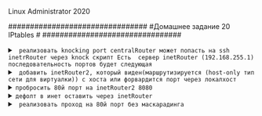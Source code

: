 
Linux Administrator 2020

   ################################
   #Домашнее задание 20 IPtables  #
   ################################

   


</details>


<details>
<summary><code> реализовать knocking port centralRouter может попасть на ssh inetrRouter через knock скрипт Есть  сервер inetRouter (192.168.255.1)  последовательность портов будет следующая</code></summary>

- 8882

- 7776

- 9992

Первым делом, мы сделаем доступ к серверу по логину и паролю, лень было делать ключи

в /etc/sshd_config подредактируем строку

"PasswordAuthentication yes"


Добавим пользователя "qwerty" и пароль "qwerty"

<code>useradd -m -p qwerty qwerty</code>


Содаем файл <code>iptables.rules</code> и заноcим туда правила "iptables"

```
*filter
:INPUT DROP [0:0]
:FORWARD ACCEPT [0:0]
:OUTPUT ACCEPT [0:0]
:TRAFFIC - [0:0]
:SSH-INPUT - [0:0]
:SSH-INPUTTWO - [0:0]
-A INPUT -j TRAFFIC
-A TRAFFIC -p icmp --icmp-type any -j ACCEPT
-A TRAFFIC -m state --state ESTABLISHED,RELATED -j ACCEPT
-A TRAFFIC -m state --state NEW -m tcp -p tcp --dport 22 -m recent --rcheck --seconds 30 --name SSH2 -j ACCEPT
-A TRAFFIC -m state --state NEW -m tcp -p tcp -m recent --name SSH2 --remove -j DROP
-A TRAFFIC -m state --state NEW -m tcp -p tcp --dport 9992 -m recent --rcheck --name SSH1 -j SSH-INPUTTWO
-A TRAFFIC -m state --state NEW -m tcp -p tcp -m recent --name SSH1 --remove -j DROP
-A TRAFFIC -m state --state NEW -m tcp -p tcp --dport 7776 -m recent --rcheck --name SSH0 -j SSH-INPUT
-A TRAFFIC -m state --state NEW -m tcp -p tcp -m recent --name SSH0 --remove -j DROP
-A TRAFFIC -m state --state NEW -m tcp -p tcp --dport 8882 -m recent --name SSH0 --set -j DROP
-A SSH-INPUT -m recent --name SSH1 --set -j DROP
-A SSH-INPUTTWO -m recent --name SSH2 --set -j DROP
-A TRAFFIC -j DROP
COMMIT


```



```
[root@inetRouter ~]# systemctl enable iptables --now
Created symlink from /etc/systemd/system/basic.target.wants/iptables.service to /usr/lib/systemd/system/iptables.service.
[root@inetRouter ~]#
```

```
[root@inetRouter ~]# systemctl status iptables      
● iptables.service - IPv4 firewall with iptables
   Loaded: loaded (/usr/lib/systemd/system/iptables.service; enabled; vendor preset: disabled)
   Active: active (exited) since Wed 2020-09-02 13:40:20 UTC; 1min 32s ago
  Process: 27288 ExecStart=/usr/libexec/iptables/iptables.init start (code=exited, status=0/SUCCESS)
 Main PID: 27288 (code=exited, status=0/SUCCESS)

Sep 02 13:40:20 inetRouter systemd[1]: Starting IPv4 firewall with iptables...
Sep 02 13:40:20 inetRouter iptables.init[27288]: iptables: Applying firewall rules: [  OK  ]
Sep 02 13:40:20 inetRouter systemd[1]: Started IPv4 firewall with iptables.
[root@inetRouter ~]# 
```


```
[root@inetRouter ~]# iptables-restore < iptables.rules
[root@inetRouter ~]# 
```


```
[root@inetRouter ~]# iptables -nvL
Chain INPUT (policy DROP 0 packets, 0 bytes)
 pkts bytes target     prot opt in     out     source               destination         
   33  1968 TRAFFIC    all  --  *      *       0.0.0.0/0            0.0.0.0/0           

Chain FORWARD (policy ACCEPT 8 packets, 608 bytes)
 pkts bytes target     prot opt in     out     source               destination         

Chain OUTPUT (policy ACCEPT 19 packets, 1444 bytes)
 pkts bytes target     prot opt in     out     source               destination         

Chain SSH-INPUT (1 references)
 pkts bytes target     prot opt in     out     source               destination         
    0     0 DROP       all  --  *      *       0.0.0.0/0            0.0.0.0/0            recent: SET name: SSH1 side: source mask: 255.255.255.255

Chain SSH-INPUTTWO (1 references)
 pkts bytes target     prot opt in     out     source               destination         
    0     0 DROP       all  --  *      *       0.0.0.0/0            0.0.0.0/0            recent: SET name: SSH2 side: source mask: 255.255.255.255

Chain TRAFFIC (1 references)
 pkts bytes target     prot opt in     out     source               destination         
    0     0 ACCEPT     icmp --  *      *       0.0.0.0/0            0.0.0.0/0            icmptype 255
   33  1968 ACCEPT     all  --  *      *       0.0.0.0/0            0.0.0.0/0            state RELATED,ESTABLISHED
    0     0 ACCEPT     tcp  --  *      *       0.0.0.0/0            0.0.0.0/0            state NEW tcp dpt:22 recent: CHECK seconds: 30 name: SSH2 side: source mask: 255.255.255.255
    0     0 DROP       tcp  --  *      *       0.0.0.0/0            0.0.0.0/0            state NEW tcp recent: REMOVE name: SSH2 side: source mask: 255.255.255.255
    0     0 SSH-INPUTTWO  tcp  --  *      *       0.0.0.0/0            0.0.0.0/0            state NEW tcp dpt:9992 recent: CHECK name: SSH1 side: source mask: 255.255.255.255
    0     0 DROP       tcp  --  *      *       0.0.0.0/0            0.0.0.0/0            state NEW tcp recent: REMOVE name: SSH1 side: source mask: 255.255.255.255
    0     0 SSH-INPUT  tcp  --  *      *       0.0.0.0/0            0.0.0.0/0            state NEW tcp dpt:7776 recent: CHECK name: SSH0 side: source mask: 255.255.255.255
    0     0 DROP       tcp  --  *      *       0.0.0.0/0            0.0.0.0/0            state NEW tcp recent: REMOVE name: SSH0 side: source mask: 255.255.255.255
    0     0 DROP       tcp  --  *      *       0.0.0.0/0            0.0.0.0/0            state NEW tcp dpt:8882 recent: SET name: SSH0 side: source mask: 255.255.255.255
    0     0 DROP       all  --  *      *       0.0.0.0/0            0.0.0.0/0           
[root@inetRouter ~]# 
```

```
[root@inetRouter ~]# service iptables save
iptables: Saving firewall rules to /etc/sysconfig/iptables:[  OK  ]
[root@inetRouter ~]# 
```
После перезагрузки, я потерял доступ к этому серверу :)


Переходим к centralRouter, то откуда будем подключаться


Создаем файл knock.sh, выдаем ему права, я выдал "775"

С таким содержимым

```
#!/bin/bash
HOST=$1
shift
for ARG in "$@"
do
sudo nmap -Pn --max-retries 0 -p $ARG $HOST
done
        

``` 
И запускаем "knock.sh"


```
[root@centralRouter ~]#./knock.sh 192.168.255.1 8882 7776 9992

Starting Nmap 6.40 ( http://nmap.org ) at 2020-09-02 14:45 UTC
Warning: 192.168.255.1 giving up on port because retransmission cap hit (0).
Nmap scan report for 192.168.255.1
Host is up (0.0010s latency).
PORT     STATE    SERVICE
8882/tcp filtered unknown
MAC Address: 08:00:27:BF:31:CB (Cadmus Computer Systems)

Nmap done: 1 IP address (1 host up) scanned in 0.47 seconds

Starting Nmap 6.40 ( http://nmap.org ) at 2020-09-02 14:45 UTC
Warning: 192.168.255.1 giving up on port because retransmission cap hit (0).
Nmap scan report for 192.168.255.1
Host is up (0.0012s latency).
PORT     STATE    SERVICE
7776/tcp filtered unknown
MAC Address: 08:00:27:BF:31:CB (Cadmus Computer Systems)

Nmap done: 1 IP address (1 host up) scanned in 0.44 seconds

Starting Nmap 6.40 ( http://nmap.org ) at 2020-09-02 14:45 UTC
Warning: 192.168.255.1 giving up on port because retransmission cap hit (0).
Nmap scan report for 192.168.255.1
Host is up (0.0012s latency).
PORT     STATE    SERVICE
9992/tcp filtered issc
MAC Address: 08:00:27:BF:31:CB (Cadmus Computer Systems)

Nmap done: 1 IP address (1 host up) scanned in 0.44 seconds
[root@centralRouter ~]# ssh xxx@192.168.255.1
xxx@192.168.255.1's password: 
Last login: Wed Sep  2 15:02:02 2020 from 192.168.255.2
[xxx@inetRouter ~]$ 
[xxx@inetRouter ~]$ 


```

После чего пробуем атворизоваться


</details>




<details>
<summary><code> добавить inetRouter2, который виден(маршрутизируется (host-only тип сети для виртуалки)) с хоста или форвардится порт через локалхост</code></summary>



```
Честно говоря не совсем понял, что имеется ввиду по поводу локалхоста 
сделал так box.vm.network 'forwarded_port', guest: 8080, host: 8080, host_ip: '127.0.0.1' честно скажу где -то списал

```

</details>





<details>
<summary><code>пробросить 80й порт на inetRouter2 8080</code></summary>



```


[root@inetRouter2 ~]# iptables -t nat -A PREROUTING -i eth2 -p tcp --dport 8080 -j DNAT --to 192.168.0.2:80

```
</details>






<details>
<summary><code>дефолт в инет оставить через inetRouter</code></summary>

```
Complete!
[root@centralServer ~]# traceroute 8.8.8.8
traceroute to 8.8.8.8 (8.8.8.8), 30 hops max, 60 byte packets
 1  gateway (192.168.0.1)  1.633 ms  1.345 ms  1.193 ms
 2  192.168.255.1 (192.168.255.1)  4.049 ms  3.284 ms  2.979 ms
 3  * * *
 4  * * *
 5  * * *
 6  77.37.250.210 (77.37.250.210)  364.384 ms  303.621 ms  301.211 ms
 7  72.14.209.81 (72.14.209.81)  299.069 ms  297.039 ms  295.061 ms
 8  108.170.250.51 (108.170.250.51)  300.430 ms 108.170.250.83 (108.170.250.83)  9.629 ms 108.170.250.113 (108.170.250.113)  14.836 ms
 9  209.85.249.158 (209.85.249.158)  24.099 ms 216.239.51.32 (216.239.51.32)  24.201 ms *
10  72.14.238.168 (72.14.238.168)  25.281 ms 209.85.254.6 (209.85.254.6)  23.470 ms  26.388 ms
11  216.239.47.201 (216.239.47.201)  25.369 ms 216.239.42.23 (216.239.42.23)  24.047 ms 142.250.56.129 (142.250.56.129)  25.109 ms
12  * * *
13  * * *
14  * * *
15  * * *
16  * * *
17  * * *
18  * * *
19  * * *
20  * * dns.google (8.8.8.8)  24.461 ms
[root@centralServer ~]# 

```
</details>




<details>
<summary><code> реализовать проход на 80й порт без маскарадинга</code></summary>

```
iptables -t nat -A POSTROUTING -o eth2 -p tcp --dst 192.168.0.2 --dport 80 -j SNAT --to-source 192.168.255.3 
 
``` 
 
</details>
 
 
 
 
 

